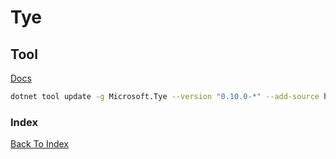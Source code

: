 # Tye

## Tool  

[Docs](https://github.com/dotnet/tye/blob/main/docs/getting_started.md)

```bash
dotnet tool update -g Microsoft.Tye --version "0.10.0-*" --add-source https://pkgs.dev.azure.com/dnceng/public/_packaging/dotnet5/nuget/v3/index.json
```

### Index

[Back To Index](../README.md)